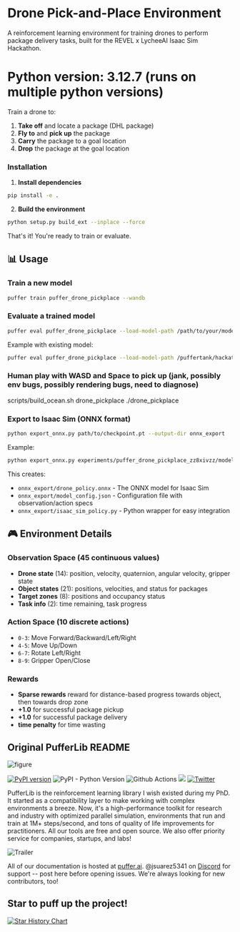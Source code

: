 # Drone Pick-and-Place Environment

A reinforcement learning environment for training drones to perform package delivery tasks, built for the REVEL x LycheeAI Isaac Sim Hackathon.
# Python version: 3.12.7 (runs on multiple python versions)

Train a drone to:
1. **Take off** and locate a package (DHL package)
2. **Fly to** and **pick up** the package
3. **Carry** the package to a goal location
4. **Drop** the package at the goal location

### Installation

1. **Install dependencies**
```bash
pip install -e .
```
2. **Build the environment**
```bash
python setup.py build_ext --inplace --force
```
That's it! You're ready to train or evaluate.

## 📊 Usage

### Train a new model
```bash
puffer train puffer_drone_pickplace --wandb
```
### Evaluate a trained model
```bash
puffer eval puffer_drone_pickplace --load-model-path /path/to/your/model.pt
```
Example with existing model:
```bash
puffer eval puffer_drone_pickplace --load-model-path /puffertank/hackathon/isaac-sim-hackathon/pufferlib/experiments/puffer_drone_pickplace_zz8xivzz/model_puffer_drone_pickplace_001200.pt
```
### Human play with WASD and Space to pick up (jank, possibly env bugs, possibly rendering bugs, need to diagnose)
scripts/build_ocean.sh drone_pickplace 
./drone_pickplace

### Export to Isaac Sim (ONNX format)
```bash
python export_onnx.py path/to/checkpoint.pt --output-dir onnx_export
```
Example:
```bash
python export_onnx.py experiments/puffer_drone_pickplace_zz8xivzz/model_puffer_drone_pickplace_001200.pt
```
This creates:
- `onnx_export/drone_policy.onnx` - The ONNX model for Isaac Sim
- `onnx_export/model_config.json` - Configuration file with observation/action specs
- `onnx_export/isaac_sim_policy.py` - Python wrapper for easy integration

## 🎮 Environment Details
### Observation Space (45 continuous values)
- **Drone state** (14): position, velocity, quaternion, angular velocity, gripper state
- **Object states** (21): positions, velocities, and status for packages
- **Target zones** (8): positions and occupancy status
- **Task info** (2): time remaining, task progress
### Action Space (10 discrete actions)
- `0-3`: Move Forward/Backward/Left/Right
- `4-5`: Move Up/Down
- `6-7`: Rotate Left/Right
- `8-9`: Gripper Open/Close
### Rewards
- **Sparse rewards** reward for distance-based progress towards object, then towards drop zone
- **+1.0** for successful package pickup
- **+1.0** for successful package delivery
- **time penalty** for time wasting

## Original PufferLib README

![figure](https://pufferai.github.io/source/resource/header.png)

[![PyPI version](https://badge.fury.io/py/pufferlib.svg)](https://badge.fury.io/py/pufferlib)
![PyPI - Python Version](https://img.shields.io/pypi/pyversions/pufferlib)
![Github Actions](https://github.com/PufferAI/PufferLib/actions/workflows/install.yml/badge.svg)
[![](https://dcbadge.vercel.app/api/server/spT4huaGYV?style=plastic)](https://discord.gg/spT4huaGYV)
[![Twitter](https://img.shields.io/twitter/url/https/twitter.com/cloudposse.svg?style=social&label=Follow%20%40jsuarez5341)](https://twitter.com/jsuarez5341)

PufferLib is the reinforcement learning library I wish existed during my PhD. It started as a compatibility layer to make working with complex environments a breeze. Now, it's a high-performance toolkit for research and industry with optimized parallel simulation, environments that run and train at 1M+ steps/second, and tons of quality of life improvements for practitioners. All our tools are free and open source. We also offer priority service for companies, startups, and labs!

![Trailer](https://github.com/PufferAI/puffer.ai/blob/main/docs/assets/puffer_2.gif?raw=true)

All of our documentation is hosted at [puffer.ai](https://puffer.ai "PufferLib Documentation"). @jsuarez5341 on [Discord](https://discord.gg/puffer) for support -- post here before opening issues. We're always looking for new contributors, too!

## Star to puff up the project!

<a href="https://star-history.com/#pufferai/pufferlib&Date">
 <picture>
   <source media="(prefers-color-scheme: dark)" srcset="https://api.star-history.com/svg?repos=pufferai/pufferlib&type=Date&theme=dark" />
   <source media="(prefers-color-scheme: light)" srcset="https://api.star-history.com/svg?repos=pufferai/pufferlib&type=Date" />
   <img alt="Star History Chart" src="https://api.star-history.com/svg?repos=pufferai/pufferlib&type=Date" />
 </picture>
</a>
